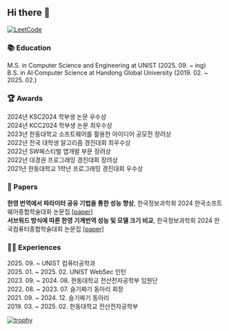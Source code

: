 ## Hi there 👋

<!--
**wnghks7787/wnghks7787** is a ✨ _special_ ✨ repository because its `README.md` (this file) appears on your GitHub profile.

Here are some ideas to get you started:

- 🔭 I’m currently working on ...
- 🌱 I’m currently learning ...
- 👯 I’m looking to collaborate on ...
- 🤔 I’m looking for help with ...
- 💬 Ask me about ...
- 📫 How to reach me: ...
- 😄 Pronouns: ...
- ⚡ Fun fact: ...
-->
<!-- This line is for Icons -->
[![LeetCode](https://img.shields.io/badge/LeetCode-000000?style=for-the-badge&logo=LeetCode&logoColor=#d16c06)](https://leetcode.com/u/wnghks7787/)

### 📚 Education
M.S. in Computer Science and Engineering at UNIST (2025. 09. ~ ing)     
B.S. in AI·Computer Science at Handong Global University (2019. 02. ~ 2025. 02.)


### 🏆 Awards

2024년 KSC2024 학부생 논문 우수상  
2024년 KCC2024 학부생 논문 최우수상  
2023년 한동대학교 소프트웨어를 활용한 아이디어 공모전 장려상    
2022년 전국 대학생 알고리즘 경진대회 최우수상  
2022년 SW페스티벌 앱개발 부문 장려상  
2022년 대경권 프로그래밍 경진대회 장려상  
2021년 한동대학교 1학년 프로그래밍 경진대회 우수상  

### 📃 Papers
**한영 번역에서 파라미터 공유 기법을 통한 성능 향상**, 한국정보과학회 2024 한국소프트웨어종합학술대회 논문집 [[paper]](https://www.dbpia.co.kr/pdf/pdfView.do?nodeId=NODE12042287)  
**서브워드 방식에 따른 한영 기계번역 성능 및 모델 크기 비교**, 한국정보과학회 2024 한국컴퓨터종합학술대회 논문집 [[paper]](https://www.dbpia.co.kr/pdf/pdfView.do?nodeId=NODE11862425)  

### 🧑‍💻 Experiences
2025\. 09. ~ UNIST 컴퓨터공학과     
2025\. 01. ~ 2025. 02. UNIST WebSec 인턴  
2023\. 09. ~ 2024. 08. 한동대학교 전산전자공학부 임원단  
2022\. 08. ~ 2023. 07. 슬기짜기 동아리 회장  
2021\. 09. ~ 2024. 12. 슬기짜기 동아리  
2019\. 03. ~ 2025. 02. 한동대학교 전산전자공학부  


<!-- This line is for Trophy -->
[![trophy](https://github-profile-trophy.vercel.app/?username=wnghks7787&row=1)](https://github.com/ryo-ma/github-profile-trophy)
